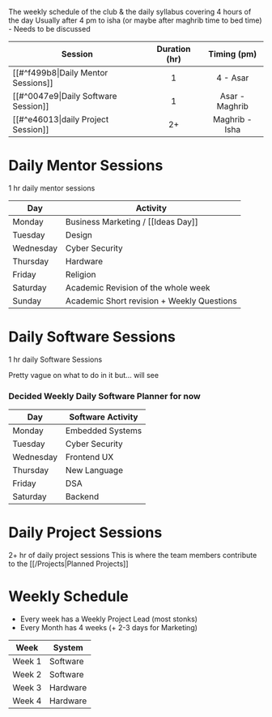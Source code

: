 The weekly schedule of the club & the daily syllabus covering 4 hours of the day
Usually after 4 pm to isha (or maybe after maghrib time to bed time) - Needs to be discussed


| Session                              | Duration (hr) |  Timing (pm)   |
| ------------------------------------ | :-----------: | :------------: |
| [[#^f499b8\|Daily Mentor Sessions]]  |       1       |    4 - Asar    |
| [[#^0047e9\|Daily Software Session]] |       1       | Asar - Maghrib |
| [[#^e46013\|daily Project Session]]  |      2+       | Maghrib - Isha |


# Daily Mentor Sessions

1 hr daily mentor sessions

| Day       | Activity                                   |
| --------- | ------------------------------------------ |
| Monday    | Business Marketing / [[Ideas Day]]         |
| Tuesday   | Design                                     |
| Wednesday | Cyber Security                             |
| Thursday  | Hardware                                   |
| Friday    | Religion                                   |
| Saturday  | Academic Revision of the whole week        |
| Sunday    | Academic Short revision + Weekly Questions |

# Daily Software Sessions
1 hr daily Software Sessions

Pretty vague on what to do in it but... will see

### Decided Weekly Daily Software Planner for now

| Day       | Software Activity |
| --------- | ----------------- |
| Monday    | Embedded Systems  |
| Tuesday   | Cyber Security    |
| Wednesday | Frontend UX       |
| Thursday  | New Language      |
| Friday    | DSA               |
| Saturday  | Backend           |

# Daily Project Sessions
2+ hr of daily project sessions
This is where the team members contribute to the [[/Projects|Planned Projects]]

# Weekly Schedule

- Every week has a Weekly Project Lead (most stonks)
- Every Month has 4 weeks (+ 2-3 days for Marketing)

| Week   | System   |
| ------ | -------- |
| Week 1 | Software |
| Week 2 | Software |
| Week 3 | Hardware |
| Week 4 | Hardware |